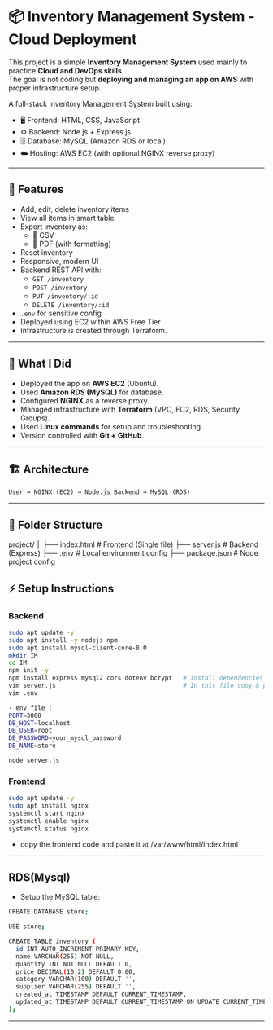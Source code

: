 # 📦 Inventory Management System - Cloud Deployment

This project is a simple **Inventory Management System** used mainly to practice **Cloud and DevOps skills**.  
The goal is not coding but **deploying and managing an app on AWS** with proper infrastructure setup.

A full-stack Inventory Management System built using:
- 🖥️ Frontend: HTML, CSS, JavaScript
- ⚙️  Backend: Node.js + Express.js
- 🗄️ Database: MySQL (Amazon RDS or local)
- ☁️  Hosting: AWS EC2 (with optional NGINX reverse proxy)

---

## 🚀 Features

- Add, edit, delete inventory items
- View all items in smart table
- Export inventory as:
  - 📄 CSV
  - 📄 PDF (with formatting)
- Reset inventory
- Responsive, modern UI
- Backend REST API with:
  - `GET /inventory`
  - `POST /inventory`
  - `PUT /inventory/:id`
  - `DELETE /inventory/:id`
- `.env` for sensitive config
- Deployed using EC2 within AWS Free Tier
- Infrastructure is created through Terraform.

---

## 🎯 What I Did
- Deployed the app on **AWS EC2** (Ubuntu).
- Used **Amazon RDS (MySQL)** for database.
- Configured **NGINX** as a reverse proxy.
- Managed infrastructure with **Terraform** (VPC, EC2, RDS, Security Groups).
- Used **Linux commands** for setup and troubleshooting.
- Version controlled with **Git + GitHub**.

---

## 🏗️ Architecture
```
User → NGINX (EC2) → Node.js Backend → MySQL (RDS)
```

---

## 📁 Folder Structure

project/
│
├── index.html # Frontend (Single file)
├── server.js # Backend (Express)
├── .env # Local environment config
├── package.json # Node project config


## ⚡ Setup Instructions

### Backend
```bash
sudo apt update -y
sudo apt install -y nodejs npm
sudo apt install mysql-client-core-8.0
mkdir IM
cd IM
npm init -y
npm install express mysql2 cors dotenv bcrypt   # Install dependencies of the backend code
vim server.js                                   # In this file copy & paste the backend code
vim .env

- env file :
PORT=3000
DB_HOST=localhost
DB_USER=root
DB_PASSWORD=your_mysql_password
DB_NAME=store

node server.js

```

### Frontend
```bash
sudo apt update -y
sudo apt install nginx
systemctl start nginx
systemctl enable nginx
systemctl status nginx

```
- copy the frontend code and paste it at /var/www/html/index.html

---

## RDS(Mysql)

- Setup the MySQL table:
``` bash
CREATE DATABASE store;

USE store;

CREATE TABLE inventory (
  id INT AUTO_INCREMENT PRIMARY KEY,
  name VARCHAR(255) NOT NULL,
  quantity INT NOT NULL DEFAULT 0,
  price DECIMAL(10,2) DEFAULT 0.00,
  category VARCHAR(100) DEFAULT '',
  supplier VARCHAR(255) DEFAULT '',
  created_at TIMESTAMP DEFAULT CURRENT_TIMESTAMP,
  updated_at TIMESTAMP DEFAULT CURRENT_TIMESTAMP ON UPDATE CURRENT_TIMESTAMP
);

```
---



